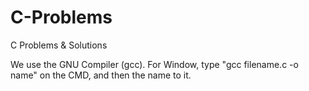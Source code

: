# C-Problems
C Problems &amp; Solutions

We use the GNU Compiler (gcc). For Window, type "gcc filename.c -o name" on the CMD, and then the name to it.
